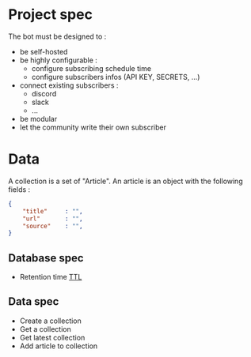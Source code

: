 # Project spec

The bot must be designed to : 
- be self-hosted
- be highly configurable :
    - configure subscribing schedule time
    - configure subscribers infos (API KEY, SECRETS, ...)
- connect existing subscribers :
    - discord
    - slack
    - ...
- be modular
- let the community write their own subscriber

# Data

A collection is a set of "Article".
An article is an object with the following fields :
```json
{
    "title"     : "",
    "url"       : "",
    "source"    : "",
}
```



## Database spec
- Retention time [TTL](https://www.mongodb.com/docs/manual/tutorial/expire-data/)

## Data spec
- Create a collection
- Get a collection
- Get latest collection
- Add article to collection